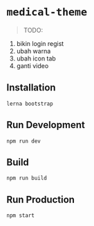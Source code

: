 # `medical-theme`

> TODO: 
1. bikin login regist
2. ubah warna
3. ubah icon tab
4. ganti video

## Installation

```
lerna bootstrap
```

## Run Development

```
npm run dev
```

## Build

```
npm run build
```

## Run Production

```
npm start
```

